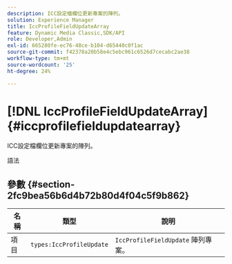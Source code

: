 ```yaml
---
description: ICC設定檔欄位更新專案的陣列。
solution: Experience Manager
title: IccProfileFieldUpdateArray
feature: Dynamic Media Classic,SDK/API
role: Developer,Admin
exl-id: 665280fe-ec76-48ce-b104-d65440c0f1ac
source-git-commit: f42378a20b58e4c5ebc961c6526d7cecabc2ae38
workflow-type: tm+mt
source-wordcount: '25'
ht-degree: 24%

---
```


# [!DNL IccProfileFieldUpdateArray]{#iccprofilefieldupdatearray}

ICC設定檔欄位更新專案的陣列。

語法

## 參數 {#section-2fc9bea56b6d4b72b80d4f04c5f9b862}

| 名稱 | 類型 | 說明 |
|---|---|---|
| 項目 | `types:IccProfileUpdate` | `IccProfileFieldUpdate` 陣列專案。 |
